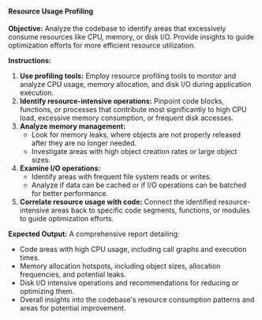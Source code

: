 #### Resource Usage Profiling 

**Objective:**  Analyze the codebase to identify areas that excessively consume resources like CPU, memory, or disk I/O. Provide insights to guide optimization efforts for more efficient resource utilization.

**Instructions:**

1. **Use profiling tools:** Employ resource profiling tools to monitor and analyze CPU usage, memory allocation, and disk I/O during application execution. 
2. **Identify resource-intensive operations:** Pinpoint code blocks, functions, or processes that contribute most significantly to high CPU load, excessive memory consumption, or frequent disk accesses.
3. **Analyze memory management:**
    -  Look for memory leaks, where objects are not properly released after they are no longer needed.
    -  Investigate areas with high object creation rates or large object sizes.
4. **Examine I/O operations:**
    - Identify areas with frequent file system reads or writes.
    - Analyze if data can be cached or if I/O operations can be batched for better performance.
5. **Correlate resource usage with code:** Connect the identified resource-intensive areas back to specific code segments, functions, or modules to guide optimization efforts.

**Expected Output:** A comprehensive report detailing:

- Code areas with high CPU usage, including call graphs and execution times.
-  Memory allocation hotspots, including object sizes, allocation frequencies, and potential leaks.
- Disk I/O intensive operations and recommendations for reducing or optimizing them.
- Overall insights into the codebase's resource consumption patterns and areas for potential improvement.


